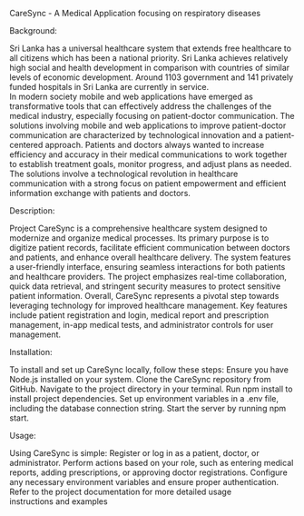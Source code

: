 CareSync - A Medical Application focusing on respiratory diseases


Background:

Sri Lanka has a universal healthcare system that extends free healthcare to all citizens which has been a national priority. Sri Lanka achieves relatively high social and health development in comparison with countries of similar levels of economic development. Around 1103 government and 141 privately funded hospitals in Sri Lanka are currently in service.  
In modern society mobile and web applications have emerged as transformative tools that can effectively address the challenges of the medical industry, especially focusing on patient-doctor communication. The solutions involving mobile and web applications to improve patient-doctor communication are characterized by technological innovation and a patient-centered approach. 
Patients and doctors always wanted to increase efficiency and accuracy in their medical communications to work together to establish treatment goals, monitor progress, and adjust plans as needed. The solutions involve a technological revolution in healthcare communication with a strong focus on patient empowerment and efficient information exchange with patients and doctors.


Description:

Project CareSync is a comprehensive healthcare system designed to modernize and organize medical processes. Its primary purpose is to digitize patient records, facilitate efficient communication between doctors and patients, and enhance overall healthcare delivery. The system features a user-friendly interface, ensuring seamless interactions for both patients and healthcare providers. 
The project emphasizes real-time collaboration, quick data retrieval, and stringent security measures to protect sensitive patient information. Overall, CareSync represents a pivotal step towards leveraging technology for improved healthcare management. Key features include patient registration and login, medical report and prescription management, in-app medical tests, and administrator controls for user management.


Installation:

To install and set up CareSync locally, follow these steps:
Ensure you have Node.js installed on your system.
Clone the CareSync repository from GitHub.
Navigate to the project directory in your terminal.
Run npm install to install project dependencies.
Set up environment variables in a .env file, including the database connection string.
Start the server by running npm start.


Usage:

Using CareSync is simple:
Register or log in as a patient, doctor, or administrator.
Perform actions based on your role, such as entering medical reports, adding prescriptions, or approving doctor registrations.
Configure any necessary environment variables and ensure proper authentication.
Refer to the project documentation for more detailed usage instructions and examples
